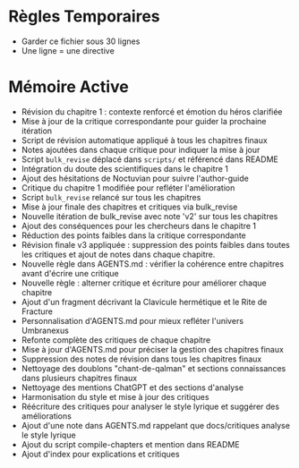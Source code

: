 # Règles Temporaires
- Garder ce fichier sous 30 lignes
- Une ligne = une directive
# Mémoire Active
- Révision du chapitre 1 : contexte renforcé et émotion du héros clarifiée
- Mise à jour de la critique correspondante pour guider la prochaine itération
- Script de révision automatique appliqué à tous les chapitres finaux
- Notes ajoutées dans chaque critique pour indiquer la mise à jour
- Script `bulk_revise` déplacé dans `scripts/` et référencé dans README
- Intégration du doute des scientifiques dans le chapitre 1
- Ajout des hésitations de Noctuvian pour suivre l'author-guide
- Critique du chapitre 1 modifiée pour refléter l'amélioration
- Script `bulk_revise` relancé sur tous les chapitres
- Mise à jour finale des chapitres et critiques via bulk_revise
- Nouvelle itération de bulk_revise avec note 'v2' sur tous les chapitres
- Ajout des conséquences pour les chercheurs dans le chapitre 1
- Réduction des points faibles dans la critique correspondante
- Révision finale v3 appliquée : suppression des points faibles dans toutes les critiques et ajout de notes dans chaque chapitre.
- Nouvelle règle dans AGENTS.md : vérifier la cohérence entre chapitres avant d'écrire une critique
- Nouvelle règle : alterner critique et écriture pour améliorer chaque chapitre
- Ajout d'un fragment décrivant la Clavicule hermétique et le Rite de Fracture
- Personnalisation d'AGENTS.md pour mieux refléter l'univers Umbranexus
- Refonte complète des critiques de chaque chapitre
- Mise à jour d'AGENTS.md pour préciser la gestion des chapitres finaux
- Suppression des notes de révision dans tous les chapitres finaux
- Nettoyage des doublons "chant-de-qalman" et sections connaissances dans plusieurs chapitres finaux
- Nettoyage des mentions ChatGPT et des sections d'analyse
- Harmonisation du style et mise à jour des critiques
- Réécriture des critiques pour analyser le style lyrique et suggérer des améliorations
- Ajout d'une note dans AGENTS.md rappelant que docs/critiques analyse le style lyrique
- Ajout du script compile-chapters et mention dans README
- Ajout d'index pour explications et critiques
